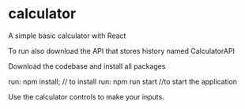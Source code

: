 # calculator
A simple basic calculator with React

To run also download the API that stores history named CalculatorAPI

Download the codebase and install all packages 

run: npm install; // to install
run: npm run start //to start the application

Use the calculator controls to make your inputs.